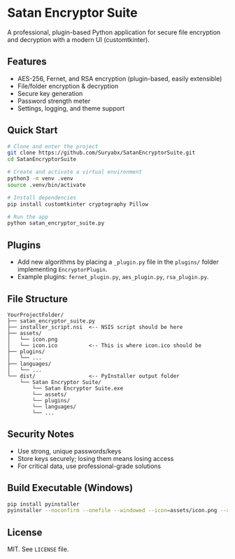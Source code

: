 # Satan Encryptor Suite

A professional, plugin-based Python application for secure file encryption and decryption with a modern UI (customtkinter).

## Features
- AES-256, Fernet, and RSA encryption (plugin-based, easily extensible)
- File/folder encryption & decryption
- Secure key generation
- Password strength meter
- Settings, logging, and theme support

## Quick Start
```bash
# Clone and enter the project
git clone https://github.com/Suryabx/SatanEncryptorSuite.git
cd SatanEncryptorSuite

# Create and activate a virtual environment
python3 -m venv .venv
source .venv/bin/activate

# Install dependencies
pip install customtkinter cryptography Pillow

# Run the app
python satan_encryptor_suite.py
```

## Plugins
- Add new algorithms by placing a `_plugin.py` file in the `plugins/` folder implementing `EncryptorPlugin`.
- Example plugins: `fernet_plugin.py`, `aes_plugin.py`, `rsa_plugin.py`.

## File Structure
```
YourProjectFolder/
├── satan_encryptor_suite.py
├── installer_script.nsi  <-- NSIS script should be here
├── assets/
│   └── icon.png
│   └── icon.ico          <-- This is where icon.ico should be
├── plugins/
│   └── ...
├── languages/
│   └── ...
└── dist/                 <-- PyInstaller output folder
    └── Satan Encryptor Suite/
        └── Satan Encryptor Suite.exe
        └── assets/
        └── plugins/
        └── languages/
        └── ...
```

## Security Notes
- Use strong, unique passwords/keys
- Store keys securely; losing them means losing access
- For critical data, use professional-grade solutions

## Build Executable (Windows)
```bash
pip install pyinstaller
pyinstaller --noconfirm --onefile --windowed --icon=assets/icon.png --add-data "plugins;plugins" --add-data "assets;assets" satan_encryptor_suite.py
```

## License
MIT. See `LICENSE` file.
